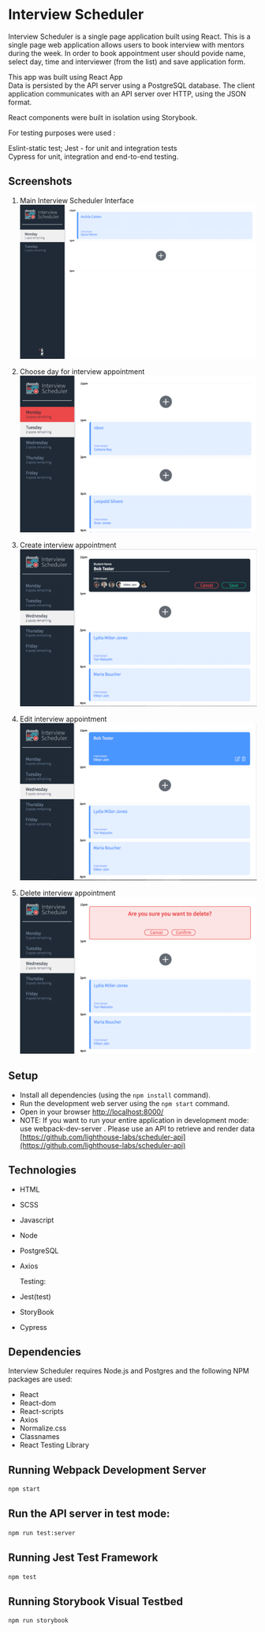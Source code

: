 # Interview Scheduler

Interview Scheduler is a single page application built using React. 
This is a single page web application allows users to book interview with mentors during the week. 
In order to book appointment user should povide name, select day, time and interviewer (from the list) and save application form.


This app was built using React App  
Data is persisted by the API server using a PostgreSQL database. The client application communicates with an API server over HTTP, using the JSON format. 

React components were built in isolation using Storybook.

For testing purposes were used : 

Eslint-static test;
Jest - for unit and integration tests  
Cypress for unit, integration and end-to-end testing.


## Screenshots

1. Main Interview Scheduler Interface
!["Main Interview Scheduler Interface"](https://github.com/tonyloba/scheduler/blob/master/docs/main_page.png)

2. Choose day for interview appointment
!["Choose day for appointment"](https://github.com/tonyloba/scheduler/blob/master/docs/choose_day.png)

3. Create interview appointment
!["Create appointment"](https://github.com/tonyloba/scheduler/blob/master/docs/create_interview.png)

4. Edit interview appointment
!["Edit appointment"](https://github.com/tonyloba/scheduler/blob/master/docs/edit_interview.png)

5. Delete interview appointment
!["Delete appointment"](https://github.com/tonyloba/scheduler/blob/master/docs/delete_interview.png)

## Setup

- Install all dependencies (using the `npm install` command).
- Run the development web server using the `npm start` command.
- Open in your browser [http://localhost:8000/](http://localhost:8000/)
- NOTE: If you want to run your entire application in development mode: use webpack-dev-server . Please use an API to retrieve and render data [https://github.com/lighthouse-labs/scheduler-api](https://github.com/lighthouse-labs/scheduler-api)

## Technologies

- HTML
- SCSS
- Javascript
- Node
- PostgreSQL
- Axios
  
  Testing:
- Jest(test)
- StoryBook
- Cypress


## Dependencies

Interview Scheduler requires Node.js and Postgres and the following NPM packages are used:

- React
- React-dom
- React-scripts
- Axios
- Normalize.css
- Classnames
- React Testing Library

## Running Webpack Development Server

```sh
npm start
```

## Run the API server in test mode:

```sh
npm run test:server
```

## Running Jest Test Framework

```sh
npm test
```

## Running Storybook Visual Testbed

```sh
npm run storybook
```
